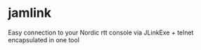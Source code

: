 # jamlink
Easy connection to your Nordic rtt console via JLinkExe + telnet encapsulated in one tool
